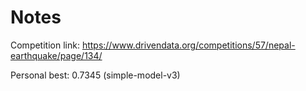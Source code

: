 # Notes
Competition link:
https://www.drivendata.org/competitions/57/nepal-earthquake/page/134/

Personal best: 0.7345 (simple-model-v3)

